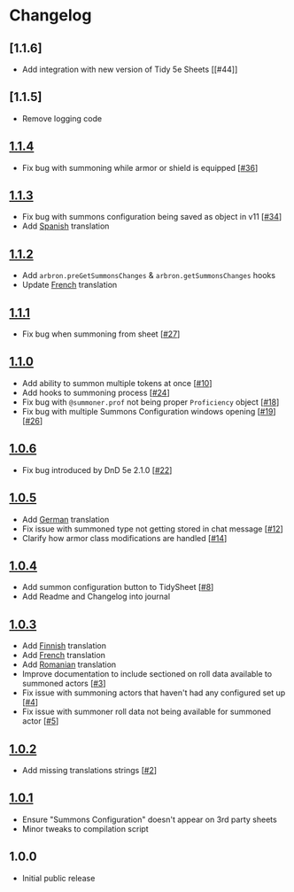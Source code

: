 # Changelog

## [1.1.6]
- Add integration with new version of Tidy 5e Sheets [[#44]]

## [1.1.5]
- Remove logging code

## [1.1.4]
- Fix bug with summoning while armor or shield is equipped [[#36]]

## [1.1.3]
- Fix bug with summons configuration being saved as object in v11 [[#34]]
- Add [Spanish] translation

## [1.1.2]
- Add `arbron.preGetSummonsChanges` & `arbron.getSummonsChanges` hooks
- Update [French] translation

## [1.1.1]
- Fix bug when summoning from sheet [[#27]]

## [1.1.0]
- Add ability to summon multiple tokens at once [[#10]]
- Add hooks to summoning process [[#24]]
- Fix bug with `@summoner.prof` not being proper `Proficiency` object [[#18]]
- Fix bug with multiple Summons Configuration windows opening [[#19]] [[#26]]

## [1.0.6]
- Fix bug introduced by DnD 5e 2.1.0 [[#22]]

## [1.0.5]
- Add [German] translation
- Fix issue with summoned type not getting stored in chat message [[#12]]
- Clarify how armor class modifications are handled [[#14]]

## [1.0.4]
- Add summon configuration button to TidySheet [[#8]]
- Add Readme and Changelog into journal

## [1.0.3]
- Add [Finnish] translation
- Add [French] translation
- Add [Romanian] translation
- Improve documentation to include sectioned on roll data available to summoned actors [[#3]]
- Fix issue with summoning actors that haven't had any configured set up [[#4]]
- Fix issue with summoner roll data not being available for summoned actor [[#5]]

## [1.0.2]
- Add missing translations strings [[#2]]

## [1.0.1]
- Ensure "Summons Configuration" doesn't appear on 3rd party sheets
- Minor tweaks to compilation script

## 1.0.0
- Initial public release


[1.0.1]: https://github.com/arbron/fvtt-summoner/compare/1.0.0-alpha...1.0.1
[1.0.2]: https://github.com/arbron/fvtt-summoner/compare/1.0.1...1.0.2
[1.0.3]: https://github.com/arbron/fvtt-summoner/compare/1.0.2...1.0.3
[1.0.4]: https://github.com/arbron/fvtt-summoner/compare/1.0.3...1.0.4
[1.0.5]: https://github.com/arbron/fvtt-summoner/compare/1.0.4...1.0.5
[1.0.6]: https://github.com/arbron/fvtt-summoner/compare/1.0.5...1.0.6
[1.1.0]: https://github.com/arbron/fvtt-summoner/compare/1.0.6...1.1.0
[1.1.1]: https://github.com/arbron/fvtt-summoner/compare/1.1.0...1.1.1
[1.1.2]: https://github.com/arbron/fvtt-summoner/compare/1.1.1...1.1.2
[1.1.3]: https://github.com/arbron/fvtt-summoner/compare/1.1.2...1.1.3
[1.1.4]: https://github.com/arbron/fvtt-summoner/compare/1.1.3...1.1.4

[#2]: https://github.com/arbron/fvtt-summoner/issues/2
[#3]: https://github.com/arbron/fvtt-summoner/issues/3
[#4]: https://github.com/arbron/fvtt-summoner/issues/4
[#5]: https://github.com/arbron/fvtt-summoner/issues/5
[#8]: https://github.com/arbron/fvtt-summoner/issues/8
[#10]: https://github.com/arbron/fvtt-summoner/issues/10
[#12]: https://github.com/arbron/fvtt-summoner/issues/12
[#14]: https://github.com/arbron/fvtt-summoner/issues/14
[#18]: https://github.com/arbron/fvtt-summoner/issues/18
[#19]: https://github.com/arbron/fvtt-summoner/issues/19
[#22]: https://github.com/arbron/fvtt-summoner/pull/22
[#24]: https://github.com/arbron/fvtt-summoner/issues/24
[#26]: https://github.com/arbron/fvtt-summoner/issues/26
[#27]: https://github.com/arbron/fvtt-summoner/issues/27
[#34]: https://github.com/arbron/fvtt-summoner/issues/34
[#36]: https://github.com/arbron/fvtt-summoner/issues/36

[Finnish]: https://weblate.foundryvtt-hub.com/projects/arbron-summoner/main/fi/
[French]: https://weblate.foundryvtt-hub.com/projects/arbron-summoner/main/fr/
[German]: https://weblate.foundryvtt-hub.com/projects/arbron-summoner/main/de/
[Romanian]: https://weblate.foundryvtt-hub.com/projects/arbron-summoner/main/ro/
[Spanish]: https://weblate.foundryvtt-hub.com/projects/arbron-summoner/main/es/
